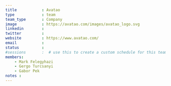 ```yaml
---
title           : Avatao
type            : team
team_type       : Company
image           : https://avatao.com/images/avatao_logo.svg
linkedin        :
twitter         :
website         : https://www.avatao.com/
email           :
status          :
#sessions       :  # use this to create a custom schedule for this team
members:
    - Mark Felegyhazi
    - Gergo Turcsanyi
    - Gabor Pek
notes :
---
```




